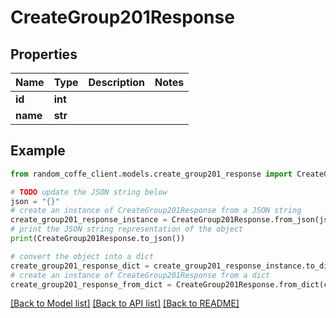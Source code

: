 # CreateGroup201Response


## Properties

Name | Type | Description | Notes
------------ | ------------- | ------------- | -------------
**id** | **int** |  | 
**name** | **str** |  | 

## Example

```python
from random_coffe_client.models.create_group201_response import CreateGroup201Response

# TODO update the JSON string below
json = "{}"
# create an instance of CreateGroup201Response from a JSON string
create_group201_response_instance = CreateGroup201Response.from_json(json)
# print the JSON string representation of the object
print(CreateGroup201Response.to_json())

# convert the object into a dict
create_group201_response_dict = create_group201_response_instance.to_dict()
# create an instance of CreateGroup201Response from a dict
create_group201_response_from_dict = CreateGroup201Response.from_dict(create_group201_response_dict)
```
[[Back to Model list]](../README.md#documentation-for-models) [[Back to API list]](../README.md#documentation-for-api-endpoints) [[Back to README]](../README.md)


